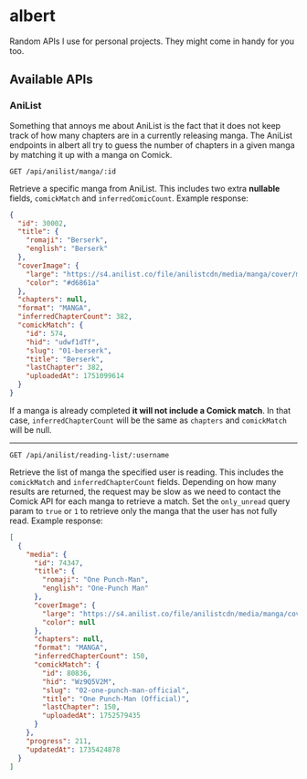 # albert

Random APIs I use for personal projects. They might come in handy for you too.

## Available APIs

### AniList

Something that annoys me about AniList is the fact that it does not keep track of how many chapters are in a currently releasing manga. The AniList endpoints in albert all try to guess the number of chapters in a given manga by matching it up with a manga on Comick.

```
GET /api/anilist/manga/:id
```
Retrieve a specific manga from AniList. This includes two extra **nullable** fields, `comickMatch` and `inferredComicCount`.
Example response:
```json
{
  "id": 30002,
  "title": {
    "romaji": "Berserk",
    "english": "Berserk"
  },
  "coverImage": {
    "large": "https://s4.anilist.co/file/anilistcdn/media/manga/cover/medium/bx30002-Cul4OeN7bYtn.jpg",
    "color": "#d6861a"
  },
  "chapters": null,
  "format": "MANGA",
  "inferredChapterCount": 382,
  "comickMatch": {
    "id": 574,
    "hid": "udwf1dTf",
    "slug": "01-berserk",
    "title": "Berserk",
    "lastChapter": 382,
    "uploadedAt": 1751099614
  }
}
```
If a manga is already completed **it will not include a Comick match**. In that case, `inferredChapterCount` will be the same as `chapters` and `comickMatch` will be null.

---

```
GET /api/anilist/reading-list/:username
```
Retrieve the list of manga the specified user is reading. This includes the `comickMatch` and `inferredChapterCount` fields. Depending on how many results are returned, the request may be slow as we need to contact the Comick API for each manga to retrieve a match. Set the `only_unread` query param to `true` or `1` to retrieve only the manga that the user has not fully read.
Example response:
```json
[
  {
    "media": {
      "id": 74347,
      "title": {
        "romaji": "One Punch-Man",
        "english": "One-Punch Man"
      },
      "coverImage": {
        "large": "https://s4.anilist.co/file/anilistcdn/media/manga/cover/medium/bx74347-sZpmNJ5xLwRK.jpg",
        "color": null
      },
      "chapters": null,
      "format": "MANGA",
      "inferredChapterCount": 150,
      "comickMatch": {
        "id": 80836,
        "hid": "Wz9Q5V2M",
        "slug": "02-one-punch-man-official",
        "title": "One Punch-Man (Official)",
        "lastChapter": 150,
        "uploadedAt": 1752579435
      }
    },
    "progress": 211,
    "updatedAt": 1735424878
  }
]
```

